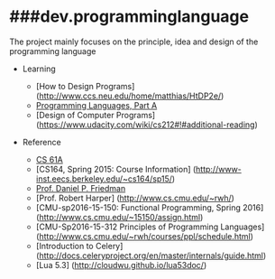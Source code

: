 ###dev.programminglanguage
========
The project mainly focuses on the principle, idea and design of the programming language

* Learning
   - [How to Design Programs] (http://www.ccs.neu.edu/home/matthias/HtDP2e/)
   - [Programming Languages, Part A](https://www.coursera.org/learn/programming-languages)
   - [Design of Computer Programs] (https://www.udacity.com/wiki/cs212#!#additional-reading)

* Reference  
  - [CS 61A](http://cs61a.org/articles/about.html)
  - [CS164, Spring 2015: Course Information] (http://www-inst.eecs.berkeley.edu/~cs164/sp15/)
  - [Prof. Daniel P. Friedman](http://www.cs.indiana.edu/~dfried/)
  - [Prof. Robert Harper] (http://www.cs.cmu.edu/~rwh/)
  - [CMU-sp2016-15-150: Functional Programming, Spring 2016] (http://www.cs.cmu.edu/~15150/assign.html)
  - [CMU-Sp2016-15-312 Principles of Programming Languages] (http://www.cs.cmu.edu/~rwh/courses/ppl/schedule.html)
  - [Introduction to Celery] (http://docs.celeryproject.org/en/master/internals/guide.html)
  - [Lua 5.3] (http://cloudwu.github.io/lua53doc/)
